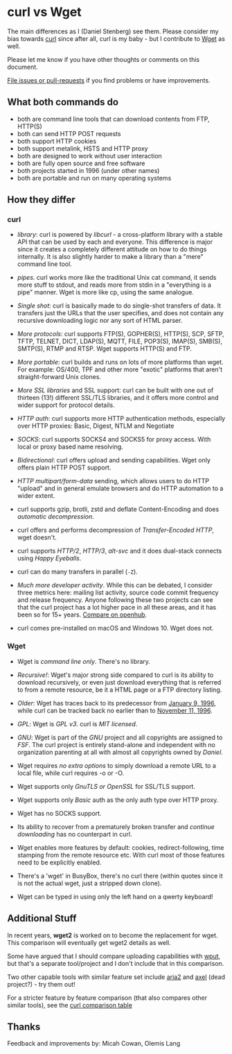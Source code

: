 # curl vs Wget

The main differences as I (Daniel Stenberg) see them. Please consider my bias
towards [curl](https://curl.se) since after all, curl is my baby - but I
contribute to [Wget](http://www.gnu.org/software/wget/) as well.

Please let me know if you have other thoughts or comments on this document.

[File issues or pull-requests](https://github.com/bagder/docs) if you find
problems or have improvements.

## What both commands do

- both are command line tools that can download contents from FTP, HTTP(S)
- both can send HTTP POST requests
- both support HTTP cookies
- both support metalink, HSTS and HTTP proxy
- both are designed to work without user interaction
- both are fully open source and free software
- both projects started in 1996 (under other names)
- both are portable and run on many operating systems

## How they differ

### curl

- *library*: curl is powered by *libcurl* - a cross-platform library with a
  stable API that can be used by each and everyone. This difference is major
  since it creates a completely different attitude on how to do things
  internally. It is also slightly harder to make a library than a "mere"
  command line tool.

- *pipes*. curl works more like the traditional Unix cat command, it sends
  more stuff to stdout, and reads more from stdin in a "everything is a pipe"
  manner. Wget is more like cp, using the same analogue.

- *Single shot*: curl is basically made to do single-shot transfers of
  data. It transfers just the URLs that the user specifies, and does not
  contain any recursive downloading logic nor any sort of HTML parser.

- *More protocols*: curl supports FTP(S), GOPHER(S), HTTP(S), SCP, SFTP, TFTP,
  TELNET, DICT, LDAP(S), MQTT, FILE, POP3(S), IMAP(S), SMB(S), SMTP(S), RTMP
  and RTSP. Wget supports HTTP(S) and FTP.
 
- *More portable*: curl builds and runs on lots of more platforms than
  wget. For example: OS/400, TPF and other more "exotic" platforms that aren't
  straight-forward Unix clones.

- *More SSL libraries* and SSL support: curl can be built with one out of
  thirteen (13!) different SSL/TLS libraries, and it offers more control and
  wider support for protocol details.

- *HTTP auth*: curl supports more HTTP authentication methods,
  especially over HTTP proxies: Basic, Digest, NTLM and Negotiate

- *SOCKS*: curl supports SOCKS4 and SOCKS5 for proxy access. With local or
  proxy based name resolving.

- *Bidirectional*: curl offers upload and sending capabilities. Wget
  only offers plain HTTP POST support.

- *HTTP multipart/form-data* sending, which allows users to do HTTP
  "upload" and in general emulate browsers and do HTTP automation to a wider
  extent.

- curl supports gzip, brotli, zstd and deflate Content-Encoding and does
  *automatic decompression*.

- curl offers and performs decompression of *Transfer-Encoded HTTP*, wget
  doesn't.

- curl supports *HTTP/2*, *HTTP/3*, *alt-svc* and it does dual-stack connects
  using *Happy Eyeballs*.

- curl can do many transfers in parallel (`-Z`).

- *Much more developer activity*. While this can be debated, I consider three
  metrics here: mailing list activity, source code commit frequency and
  release frequency. Anyone following these two projects can see that the curl
  project has a lot higher pace in all these areas, and it has been so for 15+
  years. [Compare on
  openhub](https://www.openhub.net/p/_compare?project_0=cURL&project_1=Wget).

- curl comes pre-installed on macOS and Windows 10. Wget does not.

### Wget

- Wget is *command line only*. There's no library.

- *Recursive!*: Wget's major strong side compared to curl is its ability to
  download recursively, or even just download everything that is referred to
  from a remote resource, be it a HTML page or a FTP directory listing.

- *Older*: Wget has traces back to its predecessor from
  [January 9, 1996](https://ftp.sunet.se/mirror/archive/ftp.sunet.se/pub/www/utilities/wget/old-versions/), while curl can be
tracked back no earlier than to [November 11, 1996](https://curl.se/docs/history.html).

- *GPL*: Wget is *GPL v3*. curl is *MIT licensed*.

- *GNU*: Wget is part of the *GNU* project and all copyrights are assigned to
  *FSF*. The curl project is entirely stand-alone and independent with no
  organization parenting at all with almost all copyrights owned by
  *Daniel*.

- Wget requires *no extra options* to simply download a remote URL to a local
  file, while curl requires -o or -O.

- Wget supports only *GnuTLS or OpenSSL* for SSL/TLS support.

- Wget supports only *Basic* auth as the only auth type over HTTP proxy.

- Wget has no SOCKS support.

- Its ability to recover from a prematurely broken transfer and *continue
  downloading* has no counterpart in curl.

- Wget enables more features by default: cookies, redirect-following, time
  stamping from the remote resource etc. With curl most of those features need
  to be explicitly enabled.

- There's a 'wget' in BusyBox, there's no curl there (within quotes since it is
  not the actual wget, just a stripped down clone).

- Wget can be typed in using only the left hand on a qwerty keyboard!

## Additional Stuff

In recent years, **wget2** is worked on to become the replacement for wget.
This comparison will eventually get wget2 details as well.

Some have argued that I should compare uploading capabilities with
[wput](http://wput.sourceforge.net), but that's a separate tool/project and I
don't include that in this comparison.

Two other capable tools with similar feature set include
[aria2](http://aria2.sourceforge.net/) and
[axel](http://axel.alioth.debian.org) (dead project?) - try them out!

For a stricter feature by feature comparison (that also compares other similar
tools), see the [curl comparison
table](https://curl.se/docs/comparison-table.html)

## Thanks

  Feedback and improvements by: Micah Cowan, Olemis Lang
